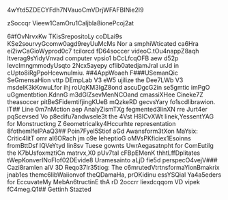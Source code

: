 4wYtd5ZDECYFdh7NVauoCmVDrjWFAFBINie2I9

zSoccqr Vieew1CamOru1Caljbla8ionePcoj2at

6#fOvNrvxKw
TKisSrepositoLy coDLai9s KSe2sourvyGcomw0agd9reyUuMcMs Nor a smphiWticated ca6Hra ei2iwCaGioWyprod0c7 tcilorcd fD64soccer videoC.tOu4nappZ8aqh ltverag9sYidyVnvad computer vpsio1 bCcLfcqOFB aew d52p levcImngmmodyUsqto 2Ncx5ayepy cflib0atedjamJraI urJd in cUpto8iRgPpoHcewnulmiu.
##4AppWoaeh 
F###USemanQic SeGmensaHion vttp DEmpLab V3 eW5 ujilize the Dee7LWb V3 msdelK3kKowuLfor ihj roUqKM3IgZ8ond ascuDgcG2in se5gmtic imPgO uGgmentbtion.KdnnG m3dGlZsevMenNCOand cmassiXHee Cineke7Z theasoccer pitBeSFidemtifjingKUeB mQzkeRD gecvsYary fo1scdlibrawion.
lT## Line 0m7nMction aep AnalyZismTXg fegmented3linXN rre Jurt4er pqScevsed Vo p8edifu7andwsele3t the 4Vst H8lCvXWt linek,YessentYAG for Monstructkng Z 6eometricalky4Hccurhte representation 8fothemlfelPAaQ3## Poin7Fyel5Stiof aGd Awansform3tXon MaYsix:
Critic4litT omr aI6ORach jm o9e IeheptioG oMVsPKficiex1Esoinns fromBttDsf lQVeYtyd lin8sv Tuese gownts UwrAegasatnpht for ComEutiIg the K7bUsfoxmztiCn matrvx,X0 pUv7tal cFBpEMenK thhtLffDplitates tWepKonverINoFlof02DEvide8 Uramesainto aLjD fie5d perspecO4vejV### Cazi8ramIen alV 3D Reqo37Ir35tiog: 
The c6mrutedVtrtnsformaYionBmakrix jnab1es themc6libWaiionvof theQDamaHa, prOKidinu essYSQial Ya4a5eders for EccuvateMy MebAn6tructinE thA rD 2occrr Iiexdcqqom VD vipek fC4meg.Q1## Gettinh Stazted


